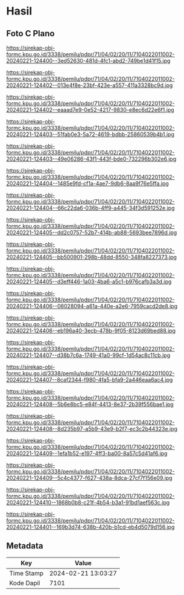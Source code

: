# Hasil

## Foto C Plano

https://sirekap-obj-formc.kpu.go.id/3338/pemilu/pdpr/71/04/02/20/11/7104022011002-20240221-124400--3ed52630-481d-4fc1-abd2-749be1d41f15.jpg

https://sirekap-obj-formc.kpu.go.id/3338/pemilu/pdpr/71/04/02/20/11/7104022011002-20240221-124402--013e4f8e-23bf-423e-a557-411a3328bc9d.jpg

https://sirekap-obj-formc.kpu.go.id/3338/pemilu/pdpr/71/04/02/20/11/7104022011002-20240221-124402--eaaad7e9-0e52-4217-9830-e8ec6d22e6f1.jpg

https://sirekap-obj-formc.kpu.go.id/3338/pemilu/pdpr/71/04/02/20/11/7104022011002-20240221-124403--51fab0e3-5a72-4619-bdbb-25860539b4b1.jpg

https://sirekap-obj-formc.kpu.go.id/3338/pemilu/pdpr/71/04/02/20/11/7104022011002-20240221-124403--49e06286-43f1-443f-bde0-732296b302e6.jpg

https://sirekap-obj-formc.kpu.go.id/3338/pemilu/pdpr/71/04/02/20/11/7104022011002-20240221-124404--1485e9fd-cf1a-4ae7-9db6-8aa9f76e5ffa.jpg

https://sirekap-obj-formc.kpu.go.id/3338/pemilu/pdpr/71/04/02/20/11/7104022011002-20240221-124404--66c22da6-036b-4ff9-a445-34f3d591252e.jpg

https://sirekap-obj-formc.kpu.go.id/3338/pemilu/pdpr/71/04/02/20/11/7104022011002-20240221-124405--dd2c0757-52b7-414b-ab88-5693bee7896d.jpg

https://sirekap-obj-formc.kpu.go.id/3338/pemilu/pdpr/71/04/02/20/11/7104022011002-20240221-124405--bb500901-298b-48dd-8550-348fa8227373.jpg

https://sirekap-obj-formc.kpu.go.id/3338/pemilu/pdpr/71/04/02/20/11/7104022011002-20240221-124405--d3eff446-1a03-4ba6-a5c1-b976cafb3a3d.jpg

https://sirekap-obj-formc.kpu.go.id/3338/pemilu/pdpr/71/04/02/20/11/7104022011002-20240221-124406--06028094-a61a-440e-a2e6-7959cacd2de8.jpg

https://sirekap-obj-formc.kpu.go.id/3338/pemilu/pdpr/71/04/02/20/11/7104022011002-20240221-124406--eb196a40-3ecb-478b-9f05-8123d69bed88.jpg

https://sirekap-obj-formc.kpu.go.id/3338/pemilu/pdpr/71/04/02/20/11/7104022011002-20240221-124407--d38b7c6a-1749-41a0-99cf-1d54ac8c11cb.jpg

https://sirekap-obj-formc.kpu.go.id/3338/pemilu/pdpr/71/04/02/20/11/7104022011002-20240221-124407--8caf2344-f980-4fa5-bfa9-2a446eaa6ac4.jpg

https://sirekap-obj-formc.kpu.go.id/3338/pemilu/pdpr/71/04/02/20/11/7104022011002-20240221-124408--5b6e8bc5-e84f-4413-8e37-2b39f556bae1.jpg

https://sirekap-obj-formc.kpu.go.id/3338/pemilu/pdpr/71/04/02/20/11/7104022011002-20240221-124408--8d235b97-a5b9-43e9-b2f7-ec3c2b44323e.jpg

https://sirekap-obj-formc.kpu.go.id/3338/pemilu/pdpr/71/04/02/20/11/7104022011002-20240221-124409--1efa1b52-e197-4ff3-ba00-8a57c5d41af6.jpg

https://sirekap-obj-formc.kpu.go.id/3338/pemilu/pdpr/71/04/02/20/11/7104022011002-20240221-124409--5c4c4377-f627-438a-8dca-27cf7f156e09.jpg

https://sirekap-obj-formc.kpu.go.id/3338/pemilu/pdpr/71/04/02/20/11/7104022011002-20240221-124410--1868b0b8-c21f-4b54-b3a1-91bd1aef563c.jpg

https://sirekap-obj-formc.kpu.go.id/3338/pemilu/pdpr/71/04/02/20/11/7104022011002-20240221-124401--169b3d74-638b-420b-b1cd-eb4d5079d156.jpg


## Metadata

| Key        | Value               |
| ---------- | ------------------- |
| Time Stamp | 2024-02-21 13:03:27 |
| Kode Dapil | 7101                |



